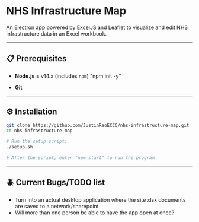 # NHS Infrastructure Map

An [Electron](https://www.electronjs.org/) app powered by [ExcelJS](https://github.com/exceljs/exceljs) and [Leaflet](https://leafletjs.com/) to visualize and edit NHS infrastructure data in an Excel workbook.

---

## 📋 Prerequisites

- **Node.js** ≥ v14.x (includes `npm`)
    "npm init -y"

- **Git**

---

## ⚙️ Installation

```bash
git clone https://github.com/JustinRaoECCC/nhs-infrastructure-map.git
cd nhs-infrastructure-map

# Run the setup script:
./setup.sh

# After the script, enter "npm start" to run the program
```

---

## 🪲 Current Bugs/TODO list

- Turn into an actual desktop application where the site xlsx documents are saved to a network/sharepoint
- Will more than one person be able to have the app open at once?



